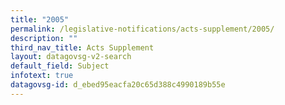 ```yaml
---
title: "2005"
permalink: /legislative-notifications/acts-supplement/2005/
description: ""
third_nav_title: Acts Supplement
layout: datagovsg-v2-search
default_field: Subject
infotext: true
datagovsg-id: d_ebed95eacfa20c65d388c4990189b55e
---
```

